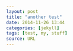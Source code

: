 ```yaml
---
layout: post
title: "another test"
date: 2014-11-26 13:44
categories: [jekyll]
tags: [test, my, stuff]
source: URL
---
```


